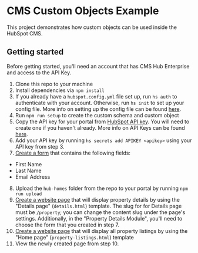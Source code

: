 # CMS Custom Objects Example

This project demonstrates how custom objects can be used inside the HubSpot CMS.

## Getting started

Before getting started, you'll need an account that has CMS Hub Enterprise and access to the API Key.

1. Clone this repo to your machine
2. Install dependencies via `npm install`
3. If you already have a `hubspot.config.yml` file set up, run `hs auth` to authenticate with your account. Otherwise, run `hs init` to set up your config file. More info on setting up the config file can be found [here](https://developers.hubspot.com/docs/cms/guides/getting-started-with-local-development).
4. Run `npm run setup` to create the custom schema and custom object
5. Copy the API key for your portal from [HubSpot API key](https://app.hubspot.com/l/api-key). You will need to create one if you haven't already. More info on API Keys can be found [here](https://knowledge.hubspot.com/integrations/how-do-i-get-my-hubspot-api-key).
6. Add your API key by running `hs secrets add APIKEY <apikey>` using your API key from step 3.
7. [Create a form](https://app.hubspot.com/l/forms) that contains the following fields:
  - First Name
  - Last Name
  - Email Address
8. Upload the `hub-homes` folder from the repo to your portal by running `npm run upload`
9. [Create a website page](https://app.hubspot.com/l/website) that will display property details by using the "Details page" (`details.html`) template. The slug for for Details page must be `/property`; you can change the content slug under the page's settings. Additionally, in the "Property Details Module", you'll need to choose the form that you created in step 7.
10. [Create a website page](https://app.hubspot.com/l/website) that will display all property listings by using the "Home page" (`property-listings.html`) template
11. View the newly created page from step 10.
